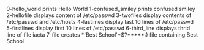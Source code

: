 0-hello_world prints Hello World
1-confused_smiley prints confused smiley
2-hellofile displays content of /etc/passwd
3-twofiles display contents of /etc/passwd and /etc/hosts
4-lastlines display last 10 lines of /etc/passwd
5-firstlines display first 10 lines of /etc/passwd
6-third_line displays thrid line of file iacta
7-file creates \*\'Best School\'\*$\?\*\*\*\*\*:) file containing Best School
